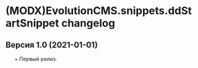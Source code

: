 # (MODX)EvolutionCMS.snippets.ddStartSnippet changelog


## Версия 1.0 (2021-01-01)
* \+ Первый релиз.


<link rel="stylesheet" type="text/css" href="https://DivanDesign.ru/assets/files/ddMarkdown.css" />
<style>ul{list-style:none;}</style>